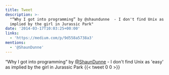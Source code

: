 ```yaml
---
title: Tweet
description: >-
  "“Why I got into programming” by @shaundunne  - I don't find Unix as 'easy' as
  implied by the girl in Jurassic Park"
date: '2014-03-17T10:03:25+00:00'
links:
  - 'https://medium.com/p/9d558a5738a3'
mentions:
  - '@ShaunDunne'
---
```

“Why I got into programming” by [@ShaunDunne](https://twitter.com/@ShaunDunne)  - I don't find Unix as 'easy' as implied by the girl in Jurassic Park
      {{< tweet 0 0 >}}
    
